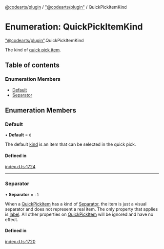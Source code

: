[@codearts/plugin](../README.md) / ["@codearts/plugin"](../modules/_codearts_plugin_.md) / QuickPickItemKind

# Enumeration: QuickPickItemKind

["@codearts/plugin"](../modules/_codearts_plugin_.md).QuickPickItemKind

The kind of [quick pick item](../interfaces/codearts_plugin_.QuickPickItem.md).

## Table of contents

### Enumeration Members

- [Default](codearts_plugin_.QuickPickItemKind.md#default)
- [Separator](codearts_plugin_.QuickPickItemKind.md#separator)

## Enumeration Members

### Default

• **Default** = ``0``

The default [kind](../interfaces/codearts_plugin_.QuickPickItem.md#kind) is an item that can be selected in the quick pick.

#### Defined in

[index.d.ts:1724](https://github.com/huaweicloud/cloudide-plugin-api/blob/a055dd0/index.d.ts#L1724)

___

### Separator

• **Separator** = ``-1``

When a [QuickPickItem](../interfaces/codearts_plugin_.QuickPickItem.md) has a kind of [Separator](codearts_plugin_.QuickPickItemKind.md#separator), the item is just a visual separator and does not represent a real item.
The only property that applies is [label](../interfaces/codearts_plugin_.QuickPickItem.md#label). All other properties on [QuickPickItem](../interfaces/codearts_plugin_.QuickPickItem.md) will be ignored and have no effect.

#### Defined in

[index.d.ts:1720](https://github.com/huaweicloud/cloudide-plugin-api/blob/a055dd0/index.d.ts#L1720)
